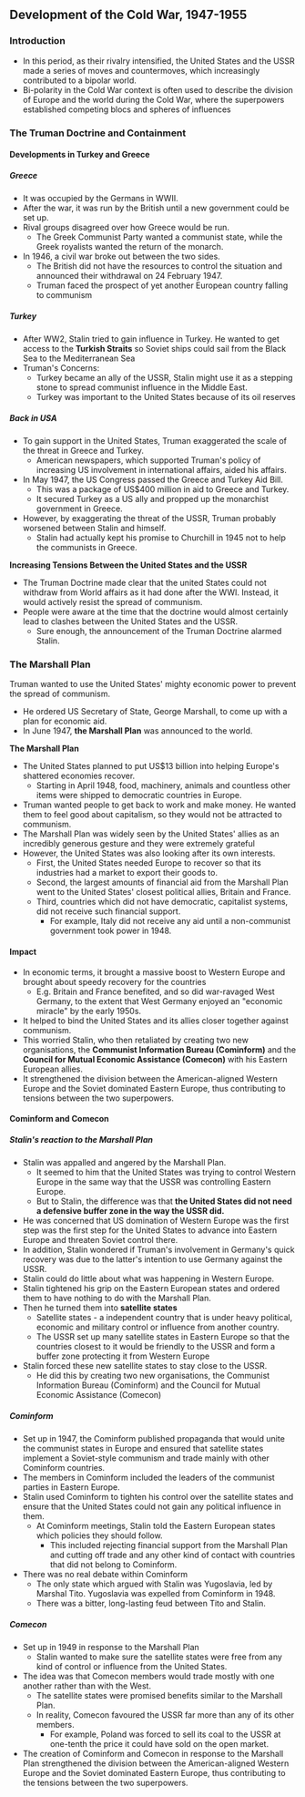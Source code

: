 ## Development of the Cold War, 1947-1955


### Introduction


- In this period, as their rivalry intensified, the United States and the USSR made a series of moves and countermoves, which increasingly contributed to a bipolar world.
- Bi-polarity in the Cold War context is often used to describe the division of Europe and the world during the Cold War, where the superpowers established competing blocs and spheres of influences

### The Truman Doctrine and Containment


#### Developments in Turkey and Greece


##### Greece


- It was occupied by the Germans in WWII.
- After the war, it was run by the British until a new government could be set up.
- Rival groups disagreed over how Greece would be run.
    * The Greek Communist Party wanted a communist state, while the Greek royalists wanted the return of the monarch.
- In 1946, a civil war broke out between the two sides.
    * The British did not have the resources to control the situation and announced their withdrawal on 24 February 1947.
    * Truman faced the prospect of yet another European country falling to communism

##### Turkey


- After WW2, Stalin tried to gain influence in Turkey. He wanted to get access to the __Turkish Straits__ so Soviet ships could sail from the Black Sea to the Mediterranean Sea
- Truman's Concerns:
    * Turkey became an ally of the USSR, Stalin might use it as a stepping stone to spread communist influence in the Middle East.
    * Turkey was important to the United States because of its oil reserves

##### Back in USA


- To gain support in the United States, Truman exaggerated the scale of the threat in Greece and Turkey.
    * American newspapers, which supported Truman's policy of increasing US involvement in international affairs, aided his affairs.
- In May 1947, the US Congress passed the Greece and Turkey Aid Bill.
    * This was a package of US$400 million in aid to Greece and Turkey.
    * It secured Turkey as a US ally and propped up the monarchist government in Greece.
- However, by exaggerating the threat of the USSR, Truman probably worsened between Stalin and himself.
    * Stalin had actually kept his promise to Churchill in 1945 not to help the communists in Greece.

__Increasing Tensions Between the United States and the USSR__

- The Truman Doctrine made clear that the united States could not withdraw from World affairs as it had done after the WWI. Instead, it would actively resist the spread of communism.
- People were aware at the time that the doctrine would almost certainly lead to clashes between the United States and the USSR.
    * Sure enough, the announcement of the Truman Doctrine alarmed Stalin.

### The Marshall Plan


Truman wanted to use the United States' mighty economic power to prevent the spread of communism.
- He ordered US Secretary of State, George Marshall, to come up with a plan for economic aid.
- In June 1947, __the Marshall Plan__ was announced to the world.

__The Marshall Plan__

- The United States planned to put US$13 billion into helping Europe's shattered economies recover.
    * Starting in April 1948, food, machinery, animals and countless other items were shipped to democratic countries in Europe.
- Truman wanted people to get back to work and make money. He wanted them to feel good about capitalism, so they would not be attracted to communism.
- The Marshall Plan was widely seen by the United States' allies as an incredibly generous gesture and they were extremely grateful
- However, the United States was also looking after its own interests.
    * First, the United States needed Europe to recover so that its industries had a market to export their goods to.
    * Second, the largest amounts of financial aid from the Marshall Plan went to the United States' closest political allies, Britain and France.
    * Third, countries which did not have democratic, capitalist systems, did not receive such financial support.
        + For example, Italy did not receive any aid until a non-communist government took power in 1948.

#### Impact


- In economic terms, it brought a massive boost to Western Europe and brought about speedy recovery for the countries
    * E.g. Britain and France benefited, and so did war-ravaged West Germany, to the extent that West Germany enjoyed an "economic miracle" by the early 1950s.
- It helped to bind the United States and its allies closer together against communism.
- This worried Stalin, who then retaliated by creating two new organisations, the __Communist Information Bureau (Cominform)__ and the __Council for Mutual Economic Assistance (Comecon)__ with his Eastern European allies.
- It strengthened the division between the American-aligned Western Europe and the Soviet dominated Eastern Europe, thus contributing to tensions between the two superpowers.

#### Cominform and Comecon


##### Stalin's reaction to the Marshall Plan


- Stalin was appalled and angered by the Marshall Plan.
    - It seemed to him that the United States was trying to control Western Europe in the same way that the USSR was controlling Eastern Europe.
    - But to Stalin, the difference was that __the United States did not need a defensive buffer zone in the way the USSR did.__
- He was concerned that US domination of Western Europe was the first step was the first step for the United States to advance into Eastern Europe and threaten Soviet control there.
- In addition, Stalin wondered if Truman's involvement in Germany's quick recovery was due to the latter's intention to use Germany against the USSR.
- Stalin could do little about what was happening in Western Europe.
- Stalin tightened his grip on the Eastern European states and ordered them to have nothing to do with the Marshall Plan.
- Then he turned them into __satellite states__
    * Satellite states - a independent country that is under heavy political, economic and military control or influence from another country.
    * The USSR set up many satellite states in Eastern Europe so that the countries closest to it would be friendly to the USSR and form a buffer zone protecting it from Western Europe
- Stalin forced these new satellite states to stay close to the USSR.
    * He did this by creating two new organisations, the Communist Information Bureau (Cominform) and the Council for Mutual Economic Assistance (Comecon)

##### Cominform


- Set up in 1947, the Cominform published propaganda that would unite the communist states in Europe and ensured that satellite states implement a Soviet-style communism and trade mainly  with other Cominform countries.
- The members in Cominform included the leaders of the communist parties in Eastern Europe.
- Stalin used Cominform to tighten his control over the satellite states and ensure that the United States could not gain any political influence in them.
    * At Cominform meetings, Stalin told the Eastern European states which policies they should follow.
        + This included rejecting financial support from the Marshall Plan and cutting off trade and any other kind of contact with countries that did not belong to Cominform.
- There was no real debate within Cominform
    * The only state which argued with Stalin was Yugoslavia, led by Marshal Tito. Yugoslavia was expelled from Cominform in 1948.
    * There was a bitter, long-lasting feud between Tito and Stalin.

##### Comecon


- Set up in 1949 in response to the Marshall Plan
    * Stalin wanted to make sure the satellite states were free from any kind of control or influence from the United States.
- The idea was that Comecon members would trade mostly with one another rather than with the West.
    * The satellite states were promised benefits similar to the Marshall Plan.
    * In reality, Comecon favoured the USSR far more than any of its other members.
        + For example, Poland was forced to sell its coal to the USSR at one-tenth the price it could have sold on the open market.
- The creation of Cominform and Comecon in response to the Marshall Plan strengthened the division between the American-aligned Western Europe and the Soviet dominated Eastern Europe, thus contributing to the tensions between the two superpowers.

